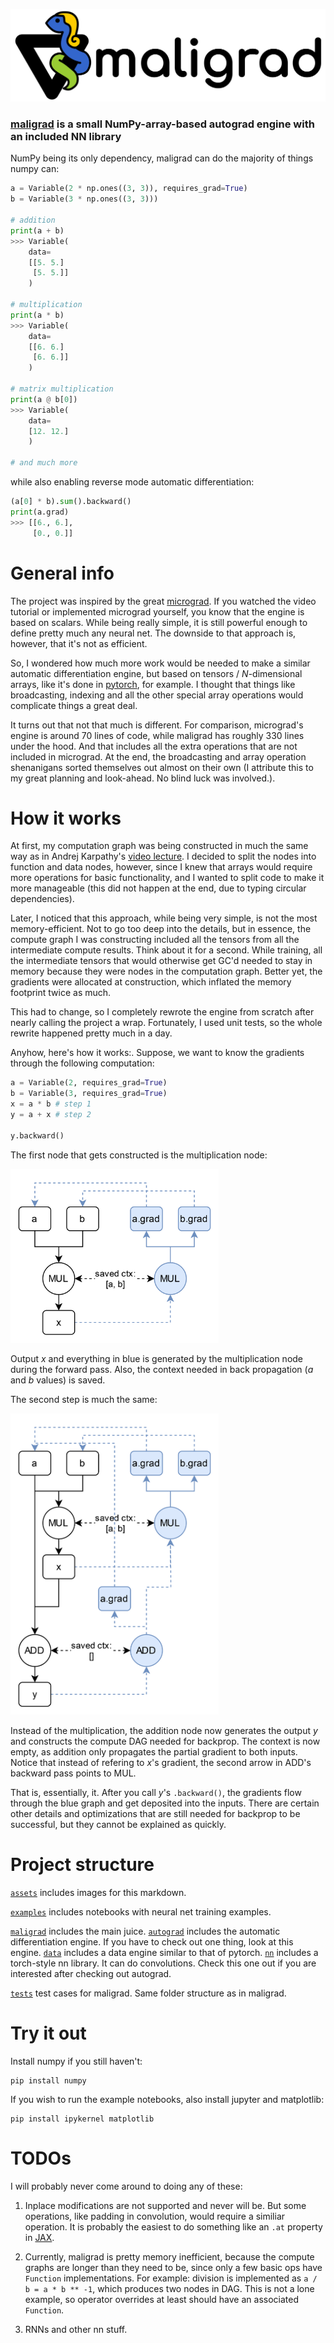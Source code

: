 ![logo](assets/logo.svg)

### [maligrad](https://maps.app.goo.gl/kZGt592YTsWSrcWA9) is a small NumPy-array-based autograd engine with an included NN library

NumPy being its only dependency, maligrad can do the majority of things numpy can:

```py
a = Variable(2 * np.ones((3, 3)), requires_grad=True)
b = Variable(3 * np.ones((3, 3)))

# addition
print(a + b)
>>> Variable(
    data=
    [[5. 5.]
     [5. 5.]]
    )

# multiplication
print(a * b)
>>> Variable(
    data=
    [[6. 6.]
     [6. 6.]]
    )

# matrix multiplication
print(a @ b[0])
>>> Variable(
    data=
    [12. 12.]
    )

# and much more
```

while also enabling reverse mode automatic differentiation:

```py
(a[0] * b).sum().backward()
print(a.grad)
>>> [[6., 6.],
     [0., 0.]]
```

# General info

The project was inspired by the great [micrograd](https://github.com/karpathy/micrograd).
If you watched the video tutorial or implemented micrograd yourself, you know that the engine is based on scalars.
While being really simple, it is still powerful enough to define pretty much any neural net.
The downside to that approach is, however, that it's not as efficient.

So, I wondered how much more work would be needed to make a similar automatic differentiation engine, but based on tensors / $N$-dimensional arrays, like it's done in [pytorch](https://github.com/pytorch/pytorch), for example.
I thought that things like broadcasting, indexing and all the other special array operations would complicate things a great deal.

It turns out that not that much is different.
For comparison, micrograd's engine is around 70 lines of code, while maligrad has roughly 330 lines under the hood.
And that includes all the extra operations that are not included in micrograd.
At the end, the broadcasting and array operation shenanigans sorted themselves out almost on their own (I attribute this to my great planning and look-ahead. No blind luck was involved.).

# How it works

At first, my computation graph was being constructed in much the same way as in Andrej Karpathy's [video lecture](https://www.youtube.com/watch?v=VMj-3S1tku0).
I decided to split the nodes into function and data nodes, however, since I knew that arrays would require more operations for basic functionality, and I wanted to split code to make it more manageable (this did not happen at the end, due to typing circular dependencies).

Later, I noticed that this approach, while being very simple, is not the most memory-efficient.
Not to go too deep into the details, but in essence, the compute graph I was constructing included all the tensors from all the intermediate compute results.
Think about it for a second.
While training, all the intermediate tensors that would otherwise get GC'd needed to stay in memory because they were nodes in the computation graph.
Better yet, the gradients were allocated at construction, which inflated the memory footprint twice as much.

This had to change, so I completely rewrote the engine from scratch after nearly calling the project a wrap.
Fortunately, I used unit tests, so the whole rewrite happened pretty much in a day.

Anyhow, here's how it works:.
Suppose, we want to know the gradients through the following computation:
```py
a = Variable(2, requires_grad=True)
b = Variable(3, requires_grad=True)
x = a * b # step 1
y = a + x # step 2

y.backward()
```
The first node that gets constructed is the multiplication node:

<img src="assets/step1.png" alt="step 1" width=333>

Output $x$ and everything in blue is generated by the multiplication node during the forward pass.
Also, the context needed in back propagation ($a$ and $b$ values) is saved.

The second step is much the same:

<img src="assets/step2.png" alt="step 2" width=333>

Instead of the multiplication, the addition node now generates the output $y$ and constructs the compute DAG needed for backprop.
The context is now empty, as addition only propagates the partial gradient to both inputs.
Notice that instead of refering to $x$'s gradient, the second arrow in ADD's backward pass points to MUL.

That is, essentially, it.
After you call $y$'s `.backward()`, the gradients flow through the blue graph and get deposited into the inputs.
There are certain other details and optimizations that are still needed for backprop to be successful, but they cannot be explained as quickly.

# Project structure

[`assets`](assets/) includes images for this markdown.

[`examples`](examples/) includes notebooks with neural net training examples.

[`maligrad`](maligrad/) includes the main juice.
[`autograd`](maligrad/autograd/) includes the automatic differentiation engine. If you have to check out one thing, look at this engine.
[`data`](maligrad/data/) includes a data engine similar to that of pytorch.
[`nn`](maligrad/nn/) includes a torch-style nn library. It can do convolutions. Check this one out if you are interested after checking out autograd.

[`tests`](tests/) test cases for maligrad. Same folder structure as in maligrad.

# Try it out

Install numpy if you still haven't:
```
pip install numpy
```

If you wish to run the example notebooks, also install jupyter and matplotlib:
```
pip install ipykernel matplotlib
```


# TODOs

I will probably never come around to doing any of these:

1) Inplace modifications are not supported and never will be. But some operations, like padding in convolution, would require a similiar operation.
It is probably the easiest to do something like an `.at` property in [JAX](https://jax.readthedocs.io/en/latest/_autosummary/jax.numpy.ndarray.at.html).

2) Currently, maligrad is pretty memory inefficient, because the compute graphs are longer than they need to be, since only a few basic ops have `Function` implementations. For example: division is implemented as `a / b = a * b ** -1`, which produces two nodes in DAG. This is not a lone example, so operator overrides at least should have an associated `Function`.

3) RNNs and other nn stuff.